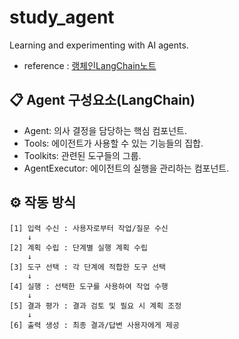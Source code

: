 # study_agent
Learning and experimenting with AI agents.
- reference : [랭체인LangChain노트](https://wikidocs.net/233782)   
   
## 📋 Agent 구성요소(LangChain)
- Agent: 의사 결정을 담당하는 핵심 컴포넌트.
- Tools: 에이전트가 사용할 수 있는 기능들의 집합.
- Toolkits: 관련된 도구들의 그룹.
- AgentExecutor: 에이전트의 실행을 관리하는 컴포넌트.

## ⚙️ 작동 방식
```
[1] 입력 수신 : 사용자로부터 작업/질문 수신  
    ↓  
[2] 계획 수립 : 단계별 실행 계획 수립  
    ↓  
[3] 도구 선택 : 각 단계에 적합한 도구 선택  
    ↓  
[4] 실행 : 선택한 도구를 사용하여 작업 수행  
    ↓  
[5] 결과 평가 : 결과 검토 및 필요 시 계획 조정  
    ↓  
[6] 출력 생성 : 최종 결과/답변 사용자에게 제공
```